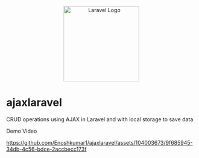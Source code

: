 <p align="center"><a href="https://laravel.com" target="_blank"><img src="https://raw.githubusercontent.com/laravel/art/master/logo-lockup/5%20SVG/2%20CMYK/1%20Full%20Color/laravel-logolockup-cmyk-red.svg" width="200" alt="Laravel Logo"></a></p>

# ajaxlaravel
CRUD operations using AJAX in Laravel and with local storage to save data

Demo Video 

https://github.com/Enoshkumar1/ajaxlaravel/assets/104003673/9f685945-34db-4c56-bdce-2accbecc173f


